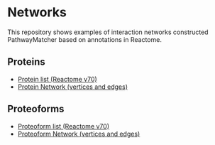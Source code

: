 # Networks

This repository shows examples of interaction networks constructed PathwayMatcher based on annotations in Reactome.

## Proteins

* [Protein list (Reactome v70)](Proteins/all_proteins_v72.csv)
* [Protein Network (vertices and edges)](CompleteNetworks/Proteins.zip)

## Proteoforms

* [Proteoform list (Reactome v70)](Proteoforms/all_proteoforms_v72.csv)
* [Proteoform Network (vertices and edges)](CompleteNetworks/Proteoforms.zip)
